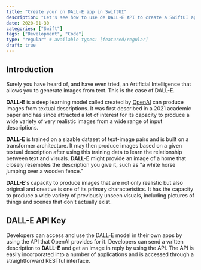 ```yaml
---
title: "Create your on DALL-E app in SwiftUI"
description: "Let's see how to use de DALL-E API to create a SwiftUI app that will allow us to generate images."
date: 2020-01-30
categories: ["Swift"]
tags: ["Development", "Code"]
type: "regular" # available types: [featured/regular]
draft: true
---
```

## Introduction
<!--{{< youtube w7Ft2ymGmfc >}}-->
Surely you have heard of, and have even tried, an Artificial Intelligence that allows you to generate images from text. This is the case of DALL-E.

**DALL-E** is a deep learning model called created by [OpenAI](https://openai.com/blog/dall-e/) can produce images from textual descriptions. It was first described in a 2021 academic paper and has since attracted a lot of interest for its capacity to produce a wide variety of very realistic images from a wide range of input descriptions.

**DALL-E** is trained on a sizable dataset of text-image pairs and is built on a transformer architecture. It may then produce images based on a given textual description after using this training data to learn the relationship between text and visuals. **DALL-E** might provide an image of a home that closely resembles the description you give it, such as "a white horse jumping over a wooden fence."

**DALL-E**'s capacity to produce images that are not only realistic but also original and creative is one of its primary characteristics. It has the capacity to produce a wide variety of previously unseen visuals, including pictures of things and scenes that don't actually exist.

## DALL-E API Key
Developers can access and use the DALL-E model in their own apps by using the API that OpenAI provides for it. Developers can send a written description to **DALL-E** and get an image in reply by using the API. The API is easily incorporated into a number of applications and is accessed through a straightforward RESTful interface.


